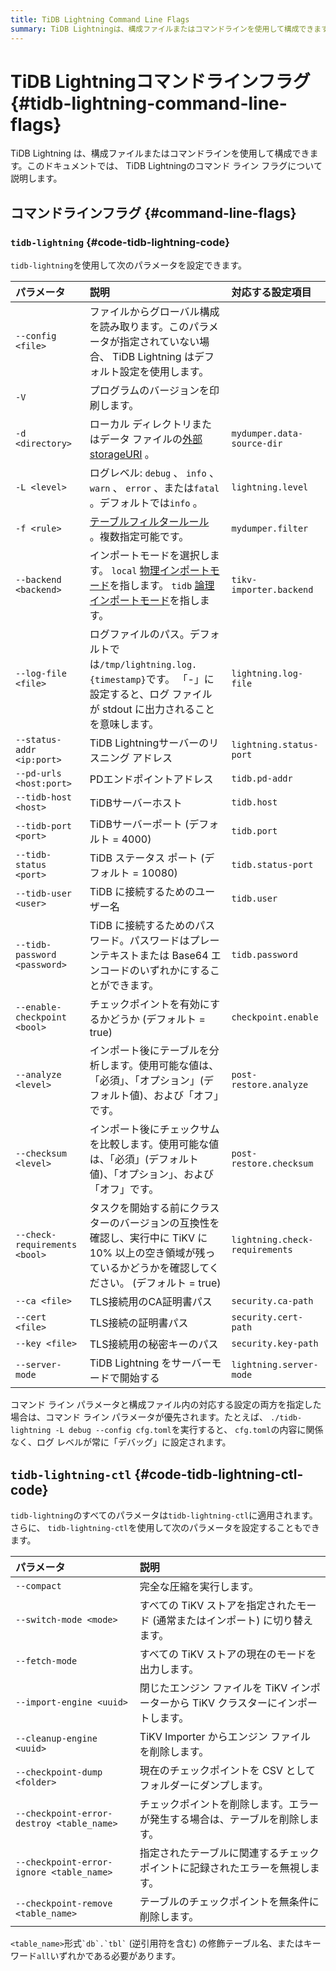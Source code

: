 ```yaml
---
title: TiDB Lightning Command Line Flags
summary: TiDB Lightningは、構成ファイルまたはコマンドラインを使用して構成できます。コマンドラインフラグには、ログレベルやインポートモードなどの設定が含まれます。コマンドラインパラメータと構成ファイルの両方を指定した場合は、コマンドラインパラメータが優先されます。また、tidb-lightning-ctlを使用してさらにパラメータを設定することもできます。これには、圧縮の実行やエンジンファイルのインポートなどが含まれます。
---
```


# TiDB Lightningコマンドラインフラグ {#tidb-lightning-command-line-flags}

TiDB Lightning は、構成ファイルまたはコマンドラインを使用して構成できます。このドキュメントでは、 TiDB Lightningのコマンド ライン フラグについて説明します。

## コマンドラインフラグ {#command-line-flags}

### <code>tidb-lightning</code> {#code-tidb-lightning-code}

`tidb-lightning`を使用して次のパラメータを設定できます。

| パラメータ                         | 説明                                                                                                                                                                                  | 対応する設定項目                       |
| :---------------------------- | :---------------------------------------------------------------------------------------------------------------------------------------------------------------------------------- | :----------------------------- |
| `--config <file>`             | ファイルからグローバル構成を読み取ります。このパラメータが指定されていない場合、 TiDB Lightning はデフォルト設定を使用します。                                                                                                             |                                |
| `-V`                          | プログラムのバージョンを印刷します。                                                                                                                                                                  |                                |
| `-d <directory>`              | ローカル ディレクトリまたはデータ ファイルの[外部storageURI](/external-storage-uri.md) 。                                                                                                                   | `mydumper.data-source-dir`     |
| `-L <level>`                  | ログレベル: `debug` 、 `info` 、 `warn` 、 `error` 、または`fatal` 。デフォルトでは`info` 。                                                                                                             | `lightning.level`              |
| `-f <rule>`                   | [テーブルフィルタールール](/table-filter.md) 。複数指定可能です。                                                                                                                                         | `mydumper.filter`              |
| `--backend <backend>`         | インポートモードを選択します。 `local` [物理インポートモード](/tidb-lightning/tidb-lightning-physical-import-mode.md)を指します。 `tidb` [論理インポートモード](/tidb-lightning/tidb-lightning-logical-import-mode.md)を指します。 | `tikv-importer.backend`        |
| `--log-file <file>`           | ログファイルのパス。デフォルトでは`/tmp/lightning.log.{timestamp}`です。 「-」に設定すると、ログ ファイルが stdout に出力されることを意味します。                                                                                      | `lightning.log-file`           |
| `--status-addr <ip:port>`     | TiDB Lightningサーバーのリスニング アドレス                                                                                                                                                       | `lightning.status-port`        |
| `--pd-urls <host:port>`       | PDエンドポイントアドレス                                                                                                                                                                       | `tidb.pd-addr`                 |
| `--tidb-host <host>`          | TiDBサーバーホスト                                                                                                                                                                         | `tidb.host`                    |
| `--tidb-port <port>`          | TiDBサーバーポート (デフォルト = 4000)                                                                                                                                                          | `tidb.port`                    |
| `--tidb-status <port>`        | TiDB ステータス ポート (デフォルト = 10080)                                                                                                                                                      | `tidb.status-port`             |
| `--tidb-user <user>`          | TiDB に接続するためのユーザー名                                                                                                                                                                  | `tidb.user`                    |
| `--tidb-password <password>`  | TiDB に接続するためのパスワード。パスワードはプレーンテキストまたは Base64 エンコードのいずれかにすることができます。                                                                                                                   | `tidb.password`                |
| `--enable-checkpoint <bool>`  | チェックポイントを有効にするかどうか (デフォルト = true)                                                                                                                                                   | `checkpoint.enable`            |
| `--analyze <level>`           | インポート後にテーブルを分析します。使用可能な値は、「必須」、「オプション」(デフォルト値)、および「オフ」です。                                                                                                                           | `post-restore.analyze`         |
| `--checksum <level>`          | インポート後にチェックサムを比較します。使用可能な値は、「必須」(デフォルト値)、「オプション」、および「オフ」です。                                                                                                                         | `post-restore.checksum`        |
| `--check-requirements <bool>` | タスクを開始する前にクラスターのバージョンの互換性を確認し、実行中に TiKV に 10% 以上の空き領域が残っているかどうかを確認してください。 (デフォルト = true)                                                                                            | `lightning.check-requirements` |
| `--ca <file>`                 | TLS接続用のCA証明書パス                                                                                                                                                                      | `security.ca-path`             |
| `--cert <file>`               | TLS接続の証明書パス                                                                                                                                                                         | `security.cert-path`           |
| `--key <file>`                | TLS接続用の秘密キーのパス                                                                                                                                                                      | `security.key-path`            |
| `--server-mode`               | TiDB Lightning をサーバーモードで開始する                                                                                                                                                        | `lightning.server-mode`        |

コマンド ライン パラメータと構成ファイル内の対応する設定の両方を指定した場合は、コマンド ライン パラメータが優先されます。たとえば、 `./tidb-lightning -L debug --config cfg.toml`を実行すると、 `cfg.toml`の内容に関係なく、ログ レベルが常に「デバッグ」に設定されます。

## <code>tidb-lightning-ctl</code> {#code-tidb-lightning-ctl-code}

`tidb-lightning`のすべてのパラメータは`tidb-lightning-ctl`に適用されます。さらに、 `tidb-lightning-ctl`を使用して次のパラメータを設定することもできます。

| パラメータ                                     | 説明                                               |
| :---------------------------------------- | :----------------------------------------------- |
| `--compact`                               | 完全な圧縮を実行します。                                     |
| `--switch-mode <mode>`                    | すべての TiKV ストアを指定されたモード (通常またはインポート) に切り替えます。     |
| `--fetch-mode`                            | すべての TiKV ストアの現在のモードを出力します。                      |
| `--import-engine <uuid>`                  | 閉じたエンジン ファイルを TiKV インポーターから TiKV クラスターにインポートします。 |
| `--cleanup-engine <uuid>`                 | TiKV Importer からエンジン ファイルを削除します。                 |
| `--checkpoint-dump <folder>`              | 現在のチェックポイントを CSV としてフォルダーにダンプします。                |
| `--checkpoint-error-destroy <table_name>` | チェックポイントを削除します。エラーが発生する場合は、テーブルを削除します。           |
| `--checkpoint-error-ignore <table_name>`  | 指定されたテーブルに関連するチェックポイントに記録されたエラーを無視します。           |
| `--checkpoint-remove <table_name>`        | テーブルのチェックポイントを無条件に削除します。                         |

`<table_name>`形式`` `db`.`tbl` `` (逆引用符を含む) の修飾テーブル名、またはキーワード`all`いずれかである必要があります。
